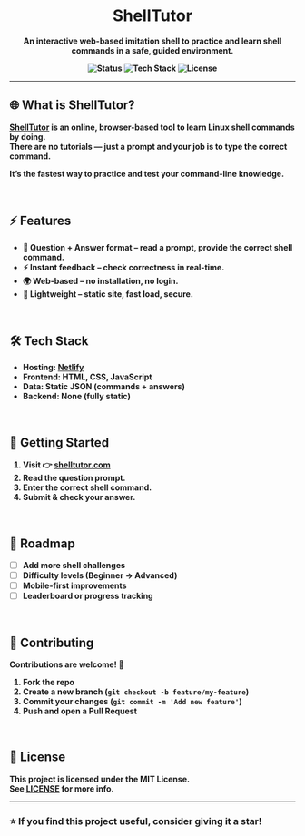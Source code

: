 <h1 align="center">ShellTutor</h1>
<p align="center">
  <strong>An interactive web-based imitation shell to practice and learn shell commands in a safe, guided environment.</em>
</p>

<p align="center">
  <img src="https://img.shields.io/badge/status-active-brightgreen" alt="Status">
  <img src="https://img.shields.io/badge/tech-HTML%20%7C%20CSS%20%7C%20JS-yellow" alt="Tech Stack">
  <img src="https://img.shields.io/github/license/Cry0nn/shelltutor" alt="License">
</p>


---


## 🌐 What is ShellTutor?

**[ShellTutor](https://shelltutor.com)** is an online, browser-based tool to **learn Linux shell commands by doing**.  
There are **no tutorials** — just a **prompt** and your job is to type the correct command.

It’s the fastest way to practice and test your command-line knowledge.

</br>

## ⚡ Features

- 📝 **Question + Answer format** – read a prompt, provide the correct shell command.  
- ⚡ **Instant feedback** – check correctness in real-time.  
- 🌍 **Web-based** – no installation, no login.  
- 🚀 **Lightweight** – static site, fast load, secure.  

</br>

## 🛠️ Tech Stack

- **Hosting**: [Netlify](https://www.netlify.com/)  
- **Frontend**: HTML, CSS, JavaScript  
- **Data**: Static JSON (commands + answers)  
- **Backend**: None (fully static)  

</br>

## 🚀 Getting Started

1. Visit 👉 [shelltutor.com](https://shelltutor.com)  
2. Read the question prompt.  
3. Enter the correct shell command.  
4. Submit & check your answer.  

</br>

## 📌 Roadmap

- [ ] Add more shell challenges  
- [ ] Difficulty levels (Beginner → Advanced)  
- [ ] Mobile-first improvements  
- [ ] Leaderboard or progress tracking  

</br>

## 🤝 Contributing

Contributions are welcome! 🎉  

1. **Fork** the repo  
2. **Create** a new branch (`git checkout -b feature/my-feature`)  
3. **Commit** your changes (`git commit -m 'Add new feature'`)  
4. **Push** and open a **Pull Request**  

</br>

## 📜 License

This project is licensed under the **MIT License**.  
See [LICENSE](LICENSE) for more info.  

---

### ⭐ If you find this project useful, consider giving it a star!

